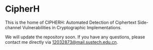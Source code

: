 # CipherH
This is the home of CIPHERH: Automated Detection of Ciphertext Side-channel Vulnerabilities in Cryptographic Implementations.

We will update the repository soon. If you have any questions, please contact me directly via 12032873@mail.sustech.edu.cn.  
